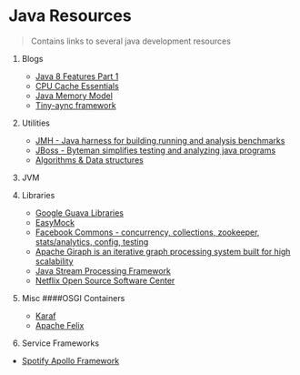 Java Resources
===============
> Contains links to several java development resources


1. Blogs
   - [Java 8 Features Part 1](http://blog.credera.com/technology-insights/java/java-8-part-1-lamdas-streams-functional-interfaces/)
   - [CPU Cache Essentials](http://meta-x86.blogspot.com/)
   - [Java Memory Model](http://www.infoq.com/articles/The-OpenJDK9-Revised-Java-Memory-Model)
   - [Tiny-aync framework](https://github.com/udoprog/tiny-async-java)

2. Utilities
   - [JMH - Java harness for building,running and analysis benchmarks](http://openjdk.java.net/projects/code-tools/jmh/)
   - [JBoss - Byteman simplifies testing and analyzing java programs](http://byteman.jboss.org/) 
   - [Algorithms & Data structures](http://introcs.cs.princeton.edu/java/40algorithms/)
   

3. JVM

4. Libraries
   - [Google Guava Libraries](https://code.google.com/p/guava-libraries/)
   - [EasyMock](http://easymock.org/user-guide.html)
   - [Facebook Commons - concurrency, collections, zookeeper, stats/analytics, config, testing](http://easymock.org/user-guide.html)
   - [Apache Giraph is an iterative graph processing system built for high scalability](http://giraph.apache.org/)
   - [Java Stream Processing Framework](http://www.jwall.org/streams/)
   - [Netflix Open Source Software Center](http://netflix.github.io/#repo)
   
5. Misc
    ####OSGI Containers  
    - [Karaf](http://karaf.apache.org/)
    - [Apache Felix](http://felix.apache.org/)

6. Service Frameworks
  - [Spotify Apollo Framework](https://github.com/spotify/apollo)
    
  

